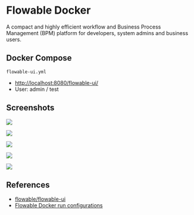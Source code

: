 # Flowable Docker

A compact and highly efficient workflow and Business Process Management (BPM) platform for developers, system admins and business users.

## Docker Compose
`flowable-ui.yml`

- [http://localhost:8080/flowable-ui/](http://localhost:8080/flowable-ui/)
- User: admin / test

## Screenshots
![](https://github.com/flowable/flowable.github.io/blob/master/docs/userguide/images/flowable_idm_login_screen.png?raw=true)

![](https://github.com/flowable/flowable.github.io/blob/master/docs/userguide/images/flowable_modeler_design_screen.png?raw=true)

![](https://github.com/flowable/flowable.github.io/blob/master/docs/userguide/images/flowable_modeler_formdesign_screen.png?raw=true)

![](https://github.com/flowable/flowable.github.io/blob/master/docs/userguide/images/flowable_modeler_vacationrequest_screen.png?raw=true)

![](https://github.com/flowable/flowable.github.io/blob/master/docs/userguide/images/flowable_task_completedform_screen.png?raw=true)

## References
- [flowable/flowable-ui](https://hub.docker.com/r/flowable/flowable-ui)
- [Flowable Docker run configurations](https://github.com/flowable/flowable-engine/tree/master/docker)